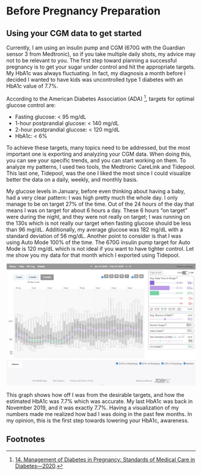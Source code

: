 # Before Pregnancy Preparation 

## Using your CGM data to get started
Currently, I am using an insulin pump and CGM (670G with the Guardian sensor 3 from Medtronic), so if you take multiple daily shots, my advice may not to be relevant to you. The first step toward planning a successful pregnancy is to get your sugar under control and hit the appropriate targets. My HbA1c was always fluctuating. In fact, my diagnosis a month before I decided I wanted to have kids was uncontrolled type 1 diabetes with an HbA1c value of 7.7%.

According to the American Diabetes Association (ADA) [^1], targets for optimal glucose control are:

-	Fasting glucose: < 95 mg/dL 
-	1-hour postprandial glucose: < 140 mg/dL
-	2-hour postprandial glucose: < 120 mg/dL 
- HbA1c: < 6%

To achieve these targets, many topics need to be addressed, but the most important one is exporting and analyzing your CGM data. When doing this, you can see your specific trends, and you can start working on them. To analyze my patterns, I used two tools, the Medtronic CareLink and Tidepool. This last one, Tidepool, was the one I liked the most since I could visualize better the data on a daily, weekly, and monthly basis.  

My glucose levels in January, before even thinking about having a baby, had a very clear pattern: I was high pretty much the whole day. I only manage to be on target 27% of the time. Out of the 24 hours of the day that means I was on target for about 6 hours a day. These 6 hours “on target” were during the night, and they were not really on target; I was running on the 130s which is not really our target when fasting glucose should be less than 96 mg/dL. Additionally, my average glucose was 182 mg/dL with a standard deviation of 56 mg/dL. Another point to consider is that I was using Auto Mode 100% of the time. The 670G insulin pump target for Auto Mode is 120 mg/dL which is not ideal if you want to have tighter control. Let me show you my data for that month which I exported using Tidepool. 

![](/images/tidepool_january_2019.jpg "Januray Glucose Data")

This graph shows how off I was from the desirable targets, and how the estimated HbA1c was 7.7% which was accurate. My last HbA1c was back in November 2019, and it was exactly 7.7%. Having a visualization of my numbers made me realized how bad I was doing in the past few months. In my opinion, this is the first step towards lowering your HbA1c, awareness.        

## Footnotes

[^1]: [14. Management of Diabetes in Pregnancy: Standards of Medical Care in Diabetes—2020](https://care.diabetesjournals.org/content/43/Supplement_1/S183).
